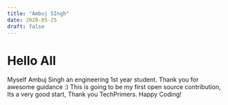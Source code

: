 ```yaml
---
title: "Ambuj SIngh"
date: 2020-05-25
draft: false
---
```


# Hello All

Myself Ambuj Singh an engineering 1st year student. Thank you for awesome guidance :)
This is going to be my first open source contribution, Its a very good start, Thank you TechPrimers.
Happy Coding!
